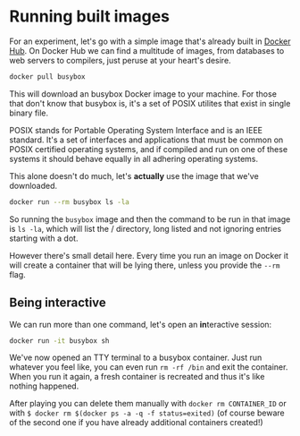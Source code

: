 # Running built images

For an experiment, let's go with a simple image
that's already built in [Docker Hub](https://hub.docker.com/). On Docker Hub we can find a multitude of images, from databases to web servers to compilers, just peruse at your heart's desire.

````bash
docker pull busybox
````

 This will download an busybox Docker image to your machine. For those that don't know that busybox is, it's a set of POSIX utilites that exist in single binary file.

 POSIX stands for Portable Operating System Interface and is an IEEE standard. It's a set of interfaces and applications that must be common on POSIX certified operating systems, and if compiled and run on one of these systems it should behave equally in all adhering operating systems.

This alone doesn't do much, let's **actually** use the image that we've downloaded.

````bash
docker run --rm busybox ls -la
````



So running the `busybox` image and then the command to be run in that image is `ls -la`, which will list the / directory, long listed and not ignoring entries starting with a dot.

However there's small detail here. Every time you run an image on Docker it will create a container that will be lying there, unless you provide the `--rm` flag.

## Being interactive

We can run more than one command, let's open an **in**teractive session:

````bash
docker run -it busybox sh
````

We've now opened an TTY terminal to a busybox container. Just run whatever you feel like, you can even run `rm -rf /bin` and exit the container. When you run it again, a fresh container is recreated and thus it's like nothing happened.

After playing you can delete them manually with `docker rm CONTAINER_ID`
or with `$ docker rm $(docker ps -a -q -f status=exited)` (of course beware of the second one if you have already additional containers created!)
